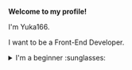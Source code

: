 **Welcome to my profile!**

I'm Yuka166.

I want to be a Front-End Developer.

<details><summary>I'm a beginner :sunglasses: </summary>
<p>

#### Not actually because I know basic HTML and CSS, just pretty bad at Javascript
#### But i'm still learning Javascript :writing_hand: and currently learning Reactjs

</p>
</details>
